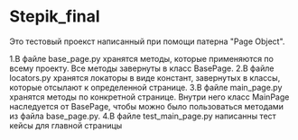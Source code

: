 # Stepik_final
Это тестовый проекст написанный при помощи патерна "Page Object".

1.В файле base_page.py хранятся методы, которые применяются по всему проекту. Все методы завернуты в класс BasePage.
2.В файле locators.py хранятся локаторы в виде констант, завернутых в классы, которые отсылают к определенной странице.
3.В файле main_page.py хранятся методы по конкретной странице. Внутри него класс MainPage наследуется от BasePage, чтобы можно было пользоваться методами из файла base_page.py.
4.В файле test_main_page.py написанны тест кейсы для главной страницы
